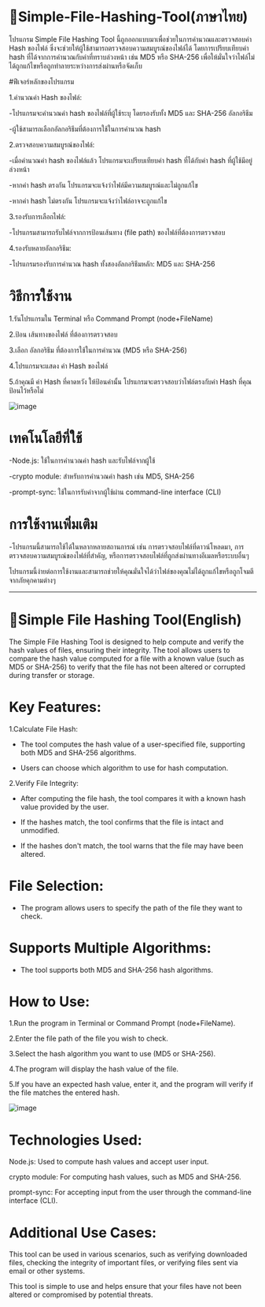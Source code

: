 ﻿# 📄Simple-File-Hashing-Tool(ภาษาไทย)

  โปรแกรม Simple File Hashing Tool นี้ถูกออกแบบมาเพื่อช่วยในการคำนวณและตรวจสอบค่า Hash ของไฟล์ ซึ่งจะช่วยให้ผู้ใช้สามารถตรวจสอบความสมบูรณ์ของไฟล์ได้ โดยการเปรียบเทียบค่า hash ที่ได้จากการคำนวณกับค่าที่ทราบล่วงหน้า เช่น MD5 หรือ SHA-256 เพื่อให้มั่นใจว่าไฟล์ไม่ได้ถูกแก้ไขหรือถูกทำลายระหว่างการส่งผ่านหรือจัดเก็บ

#ฟีเจอร์หลักของโปรแกรม

1.คำนวณค่า Hash ของไฟล์:

-โปรแกรมจะคำนวณค่า hash ของไฟล์ที่ผู้ใช้ระบุ โดยรองรับทั้ง MD5 และ SHA-256 อัลกอริธึม

-ผู้ใช้สามารถเลือกอัลกอริธึมที่ต้องการใช้ในการคำนวณ hash

2.ตรวจสอบความสมบูรณ์ของไฟล์:

-เมื่อคำนวณค่า hash ของไฟล์แล้ว โปรแกรมจะเปรียบเทียบค่า hash ที่ได้กับค่า hash ที่ผู้ใช้มีอยู่ล่วงหน้า

-หากค่า hash ตรงกัน โปรแกรมจะแจ้งว่าไฟล์มีความสมบูรณ์และไม่ถูกแก้ไข

-หากค่า hash ไม่ตรงกัน โปรแกรมจะแจ้งว่าไฟล์อาจจะถูกแก้ไข

3.รองรับการเลือกไฟล์:

-โปรแกรมสามารถรับไฟล์จากการป้อนเส้นทาง (file path) ของไฟล์ที่ต้องการตรวจสอบ

4.รองรับหลายอัลกอริธึม:

-โปรแกรมรองรับการคำนวณ hash ทั้งสองอัลกอริธึมหลัก: MD5 และ SHA-256

# วิธีการใช้งาน

1.รันโปรแกรมใน Terminal หรือ Command Prompt (node+FileName)

2.ป้อน เส้นทางของไฟล์ ที่ต้องการตรวจสอบ

3.เลือก อัลกอริธึม ที่ต้องการใช้ในการคำนวณ (MD5 หรือ SHA-256)

4.โปรแกรมจะแสดง ค่า Hash ของไฟล์

5.ถ้าคุณมี ค่า Hash ที่คาดหวัง ให้ป้อนค่านั้น โปรแกรมจะตรวจสอบว่าไฟล์ตรงกับค่า Hash ที่คุณป้อนไว้หรือไม่

![image](https://github.com/user-attachments/assets/2f835933-41fe-49d7-a1d4-9b79d22c3d54)


# เทคโนโลยีที่ใช้

-Node.js: ใช้ในการคำนวณค่า hash และรับไฟล์จากผู้ใช้

-crypto module: สำหรับการคำนวณค่า hash เช่น MD5, SHA-256

-prompt-sync: ใช้ในการรับค่าจากผู้ใช้ผ่าน command-line interface (CLI)

# การใช้งานเพิ่มเติม

-โปรแกรมนี้สามารถใช้ได้ในหลากหลายสถานการณ์ เช่น การตรวจสอบไฟล์ที่ดาวน์โหลดมา, การตรวจสอบความสมบูรณ์ของไฟล์ที่สำคัญ, หรือการตรวจสอบไฟล์ที่ถูกส่งผ่านทางอีเมลหรือระบบอื่นๆ

โปรแกรมนี้ง่ายต่อการใช้งานและสามารถช่วยให้คุณมั่นใจได้ว่าไฟล์ของคุณไม่ได้ถูกแก้ไขหรือถูกโจมตีจากภัยคุกคามต่างๆ

-----------------------------------------------------------------------------------------------------------------------------------------------------------------------------------------------------------------------------------------------
# 📄Simple File Hashing Tool(English)

  The Simple File Hashing Tool is designed to help compute and verify the hash values of files, ensuring their integrity. The tool allows users to compare the hash value computed for a file with a known value (such as MD5 or SHA-256) to verify that the file has not been altered or corrupted during transfer or storage.

# Key Features:

1.Calculate File Hash: 

- The tool computes the hash value of a user-specified file, supporting both MD5 and SHA-256 algorithms.
  
- Users can choose which algorithm to use for hash computation.

2.Verify File Integrity: 

- After computing the file hash, the tool compares it with a known hash value provided by the user.
  
- If the hashes match, the tool confirms that the file is intact and unmodified.
  
- If the hashes don't match, the tool warns that the file may have been altered.

# File Selection:

- The program allows users to specify the path of the file they want to check.

# Supports Multiple Algorithms:

- The tool supports both MD5 and SHA-256 hash algorithms.

# How to Use:

1.Run the program in Terminal or Command Prompt (node+FileName).

2.Enter the file path of the file you wish to check.

3.Select the hash algorithm you want to use (MD5 or SHA-256).

4.The program will display the hash value of the file.

5.If you have an expected hash value, enter it, and the program will verify if the file matches the entered hash.

![image](https://github.com/user-attachments/assets/2f835933-41fe-49d7-a1d4-9b79d22c3d54)

# Technologies Used:

Node.js: Used to compute hash values and accept user input.

crypto module: For computing hash values, such as MD5 and SHA-256.

prompt-sync: For accepting input from the user through the command-line interface (CLI).

# Additional Use Cases:
This tool can be used in various scenarios, such as verifying downloaded files, checking the integrity of important files, or verifying files sent via email or other systems.

This tool is simple to use and helps ensure that your files have not been altered or compromised by potential threats.
